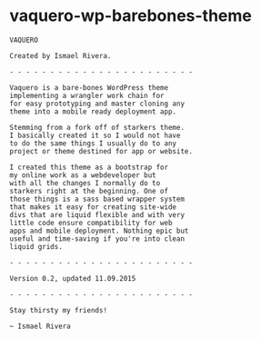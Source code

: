 # vaquero-wp-barebones-theme

	VAQUERO

	Created by Ismael Rivera.

	- - - - - - - - - - - - - - - - - - - - - - -

	Vaquero is a bare-bones WordPress theme
	implementing a wrangler work chain for
	for easy prototyping and master cloning any
	theme into a mobile ready deployment app.
  
	Stemming from a fork off of starkers theme.
	I basically created it so I would not have 
	to do the same things I usually do to any 
	project or theme destined for app or website.

	I created this theme as a bootstrap for
	my online work as a webdeveloper but 
	with all the changes I normally do to 
	starkers right at the beginning. One of 
	those things is a sass based wrapper system 
	that makes it easy for creating site-wide 
	divs that are liquid flexible and with very 
	little code ensure compatibility for web 
	apps and mobile deployment. Nothing epic but 
	useful and time-saving if you're into clean 
	liquid grids.  

	- - - - - - - - - - - - - - - - - - - - - - -

	Version 0.2, updated 11.09.2015

	- - - - - - - - - - - - - - - - - - - - - - -

	Stay thirsty my friends!

	~ Ismael Rivera
